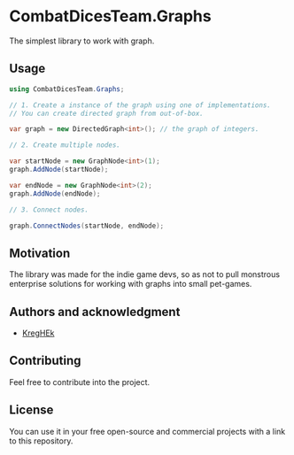 # CombatDicesTeam.Graphs

The simplest library to work with graph.

## Usage

```c#
using CombatDicesTeam.Graphs;

// 1. Create a instance of the graph using one of implementations.
// You can create directed graph from out-of-box.

var graph = new DirectedGraph<int>(); // the graph of integers.

// 2. Create multiple nodes.

var startNode = new GraphNode<int>(1);
graph.AddNode(startNode);

var endNode = new GraphNode<int>(2);
graph.AddNode(endNode);

// 3. Connect nodes.

graph.ConnectNodes(startNode, endNode);

```

## Motivation

The library was made for the indie game devs, so as not to pull monstrous enterprise solutions for working with graphs into small pet-games.

## Authors and acknowledgment

- [KregHEk](https://github.com/kreghek)

## Contributing

Feel free to contribute into the project.

## License

You can use it in your free open-source and commercial projects with a link to this repository.